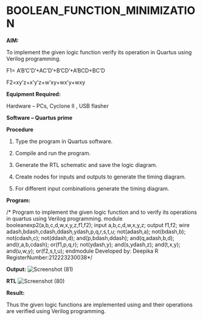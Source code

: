 # BOOLEAN_FUNCTION_MINIMIZATION

**AIM:**

To implement the given logic function verify its operation in Quartus using Verilog programming.

F1= A’B’C’D’+AC’D’+B’CD’+A’BCD+BC’D 

F2=xy’z+x’y’z+w’xy+wx’y+wxy

**Equipment Required:**

Hardware – PCs, Cyclone II , USB flasher

**Software – Quartus prime**

**Procedure**

1.	Type the program in Quartus software.

2.	Compile and run the program.

3.	Generate the RTL schematic and save the logic diagram.

4.	Create nodes for inputs and outputs to generate the timing diagram.

5.	For different input combinations generate the timing diagram.


**Program:**

/* Program to implement the given logic function and to verify its operations in quartus using Verilog programming. 
module booleanexp2(a,b,c,d,w,x,y,z,f1,f2);
input a,b,c,d,w,x,y,z;
output f1,f2;
wire adash,bdash,cdash,ddash,ydash,p,q,r,s,t,u;
not(adash,a);
not(bdash,b);
not(cdash,c);
not(ddash,d);
and(p,bdash,ddash);
and(q,adash,b,d);
and(r,a,b,cdash);
or(f1,p,q,r);
not(ydash,y);
and(s,ydash,z);
and(t,x,y);
and(u,w,y);
or(f2,s,t,u);
endmodule
Developed by: Deepika R
RegisterNumber:212223230038*/

**Output:**
![Screenshot (81)](https://github.com/user-attachments/assets/855af845-3d87-48ba-9ca2-855b82f2ca51)

**RTL**
![Screenshot (80)](https://github.com/user-attachments/assets/33fefa88-0521-4019-a066-3aec6da833c5)

**Result:**

Thus the given logic functions are implemented using and their operations are verified using Verilog programming.

